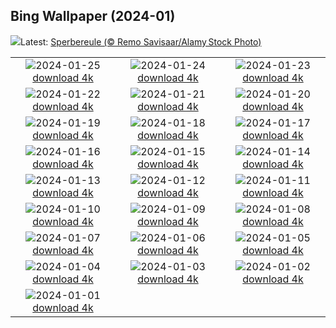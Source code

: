 ## Bing Wallpaper (2024-01)
![](https://www.bing.com/th?id=OHR.HawkOwl_DE-DE8185827416_UHD.jpg&w=1000)Latest: [Sperbereule (© Remo Savisaar/Alamy Stock Photo)](https://www.bing.com/th?id=OHR.HawkOwl_DE-DE8185827416_UHD.jpg)

|      |      |      |
| :----: | :----: | :----: |
|![](https://www.bing.com/th?id=OHR.DwynwensDay_DE-DE3164731658_UHD.jpg&pid=hp&w=384&h=216&rs=1&c=4)2024-01-25 [download 4k](https://www.bing.com/th?id=OHR.DwynwensDay_DE-DE3164731658_UHD.jpg)|![](https://www.bing.com/th?id=OHR.IcelandBeach_DE-DE2839387359_UHD.jpg&pid=hp&w=384&h=216&rs=1&c=4)2024-01-24 [download 4k](https://www.bing.com/th?id=OHR.IcelandBeach_DE-DE2839387359_UHD.jpg)|![](https://www.bing.com/th?id=OHR.MaldivesAtolls_DE-DE0846925099_UHD.jpg&pid=hp&w=384&h=216&rs=1&c=4)2024-01-23 [download 4k](https://www.bing.com/th?id=OHR.MaldivesAtolls_DE-DE0846925099_UHD.jpg)|
|![](https://www.bing.com/th?id=OHR.RenanusBridge_DE-DE1445260424_UHD.jpg&pid=hp&w=384&h=216&rs=1&c=4)2024-01-22 [download 4k](https://www.bing.com/th?id=OHR.RenanusBridge_DE-DE1445260424_UHD.jpg)|![](https://www.bing.com/th?id=OHR.SquirrelNetherlands_DE-DE9549410470_UHD.jpg&pid=hp&w=384&h=216&rs=1&c=4)2024-01-21 [download 4k](https://www.bing.com/th?id=OHR.SquirrelNetherlands_DE-DE9549410470_UHD.jpg)|![](https://www.bing.com/th?id=OHR.MacaroniPenguins_DE-DE9243593440_UHD.jpg&pid=hp&w=384&h=216&rs=1&c=4)2024-01-20 [download 4k](https://www.bing.com/th?id=OHR.MacaroniPenguins_DE-DE9243593440_UHD.jpg)|
|![](https://www.bing.com/th?id=OHR.PlitviceWinter_DE-DE4628468125_UHD.jpg&pid=hp&w=384&h=216&rs=1&c=4)2024-01-19 [download 4k](https://www.bing.com/th?id=OHR.PlitviceWinter_DE-DE4628468125_UHD.jpg)|![](https://www.bing.com/th?id=OHR.ParisBridge_DE-DE4033680304_UHD.jpg&pid=hp&w=384&h=216&rs=1&c=4)2024-01-18 [download 4k](https://www.bing.com/th?id=OHR.ParisBridge_DE-DE4033680304_UHD.jpg)|![](https://www.bing.com/th?id=OHR.SleepyWolf_DE-DE6606781162_UHD.jpg&pid=hp&w=384&h=216&rs=1&c=4)2024-01-17 [download 4k](https://www.bing.com/th?id=OHR.SleepyWolf_DE-DE6606781162_UHD.jpg)|
|![](https://www.bing.com/th?id=OHR.LakeLouise_DE-DE3736207762_UHD.jpg&pid=hp&w=384&h=216&rs=1&c=4)2024-01-16 [download 4k](https://www.bing.com/th?id=OHR.LakeLouise_DE-DE3736207762_UHD.jpg)|![](https://www.bing.com/th?id=OHR.IceChapel_DE-DE7506991008_UHD.jpg&pid=hp&w=384&h=216&rs=1&c=4)2024-01-15 [download 4k](https://www.bing.com/th?id=OHR.IceChapel_DE-DE7506991008_UHD.jpg)|![](https://www.bing.com/th?id=OHR.HokkaidoSwans_DE-DE3486591797_UHD.jpg&pid=hp&w=384&h=216&rs=1&c=4)2024-01-14 [download 4k](https://www.bing.com/th?id=OHR.HokkaidoSwans_DE-DE3486591797_UHD.jpg)|
|![](https://www.bing.com/th?id=OHR.HanaHighway_DE-DE3152977646_UHD.jpg&pid=hp&w=384&h=216&rs=1&c=4)2024-01-13 [download 4k](https://www.bing.com/th?id=OHR.HanaHighway_DE-DE3152977646_UHD.jpg)|![](https://www.bing.com/th?id=OHR.BukhansanSeoul_DE-DE2867363525_UHD.jpg&pid=hp&w=384&h=216&rs=1&c=4)2024-01-12 [download 4k](https://www.bing.com/th?id=OHR.BukhansanSeoul_DE-DE2867363525_UHD.jpg)|![](https://www.bing.com/th?id=OHR.OrnamentalAppleTree_DE-DE2719116255_UHD.jpg&pid=hp&w=384&h=216&rs=1&c=4)2024-01-11 [download 4k](https://www.bing.com/th?id=OHR.OrnamentalAppleTree_DE-DE2719116255_UHD.jpg)|
|![](https://www.bing.com/th?id=OHR.LynxSnow_DE-DE2468940407_UHD.jpg&pid=hp&w=384&h=216&rs=1&c=4)2024-01-10 [download 4k](https://www.bing.com/th?id=OHR.LynxSnow_DE-DE2468940407_UHD.jpg)|![](https://www.bing.com/th?id=OHR.BalloonDay_DE-DE2164566346_UHD.jpg&pid=hp&w=384&h=216&rs=1&c=4)2024-01-09 [download 4k](https://www.bing.com/th?id=OHR.BalloonDay_DE-DE2164566346_UHD.jpg)|![](https://www.bing.com/th?id=OHR.BerninaPass_DE-DE1884250361_UHD.jpg&pid=hp&w=384&h=216&rs=1&c=4)2024-01-08 [download 4k](https://www.bing.com/th?id=OHR.BerninaPass_DE-DE1884250361_UHD.jpg)|
|![](https://www.bing.com/th?id=OHR.DevilsMarbles_DE-DE1638220976_UHD.jpg&pid=hp&w=384&h=216&rs=1&c=4)2024-01-07 [download 4k](https://www.bing.com/th?id=OHR.DevilsMarbles_DE-DE1638220976_UHD.jpg)|![](https://www.bing.com/th?id=OHR.GoldenGateLight_DE-DE1352725160_UHD.jpg&pid=hp&w=384&h=216&rs=1&c=4)2024-01-06 [download 4k](https://www.bing.com/th?id=OHR.GoldenGateLight_DE-DE1352725160_UHD.jpg)|![](https://www.bing.com/th?id=OHR.HarbinFestival_DE-DE1103368312_UHD.jpg&pid=hp&w=384&h=216&rs=1&c=4)2024-01-05 [download 4k](https://www.bing.com/th?id=OHR.HarbinFestival_DE-DE1103368312_UHD.jpg)|
|![](https://www.bing.com/th?id=OHR.StPeterMonastery_DE-DE0883907232_UHD.jpg&pid=hp&w=384&h=216&rs=1&c=4)2024-01-04 [download 4k](https://www.bing.com/th?id=OHR.StPeterMonastery_DE-DE0883907232_UHD.jpg)|![](https://www.bing.com/th?id=OHR.BodleianCeiling_DE-DE0740071981_UHD.jpg&pid=hp&w=384&h=216&rs=1&c=4)2024-01-03 [download 4k](https://www.bing.com/th?id=OHR.BodleianCeiling_DE-DE0740071981_UHD.jpg)|![](https://www.bing.com/th?id=OHR.BhutanSolstice_DE-DE0513592693_UHD.jpg&pid=hp&w=384&h=216&rs=1&c=4)2024-01-02 [download 4k](https://www.bing.com/th?id=OHR.BhutanSolstice_DE-DE0513592693_UHD.jpg)|
|![](https://www.bing.com/th?id=OHR.SleepingFox_DE-DE0284095330_UHD.jpg&pid=hp&w=384&h=216&rs=1&c=4)2024-01-01 [download 4k](https://www.bing.com/th?id=OHR.SleepingFox_DE-DE0284095330_UHD.jpg)|